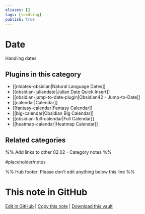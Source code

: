 ```yaml
---
aliases: []
tags: [seedling]
publish: true
---
```


# Date

Handling dates

## Plugins in this category

- [[nldates-obsidian|Natural Language Dates]]
- [[obsidian-juliandate|Julian Date Quick Insert]]
- [[obsidian-jump-to-date-plugin|Obsidian42 - Jump-to-Date]]
- [[calendar|Calendar]]
- [[fantasy-calendar|Fantasy Calendar]]
- [[big-calendar|Obsidian Big Calendar]]
- [[obsidian-full-calendar|Full Calendar]]
- [[heatmap-calendar|Heatmap Calendar]]

## Related categories

%% Add links to other 02.02 - Category notes %%

#placeholder/notes

%% Hub footer: Please don't edit anything below this line %%

# This note in GitHub

<span class="git-footer">[Edit In GitHub](https://github.dev/obsidian-community/obsidian-hub/blob/main/02%20-%20Community%20Expansions/02.01%20Plugins%20by%20Category/Date%20and%20calendar%20plugins.md "git-hub-edit-note") | [Copy this note](https://raw.githubusercontent.com/obsidian-community/obsidian-hub/main/02%20-%20Community%20Expansions/02.01%20Plugins%20by%20Category/Date%20and%20calendar%20plugins.md "git-hub-copy-note") | [Download this vault](https://github.com/obsidian-community/obsidian-hub/archive/refs/heads/main.zip "git-hub-download-vault") </span>

